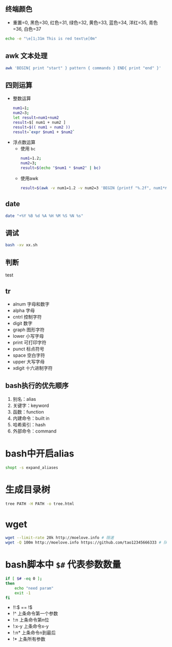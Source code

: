 ## 终端颜色
* 重置=0, 黑色=30, 红色=31, 绿色=32, 黄色=33, 蓝色=34, 洋红=35, 青色=36, 白色=37 
```bash
echo -e "\e[1;31m This is red text\e[0m"
```

## awk 文本处理

```bash
awk 'BEGIN{ print "start" } pattern { commands } END{ print "end" }'
```

## 四则运算

* 整数运算
    ```bash
    num1=1;
    num2=3;
    let result=num1+num2
    result=$[ num1 + num2 ]
    result=$(( num1 + num2 ))
    result=`expr $num1 + $num2`
    ```
* 浮点数运算
    - 使用 `bc`
        ```bash
        num1=1.2;
        num2=3;
        result=$(echo "$num1 * $num2" | bc)
        ```
    - 使用awk
        ```bash
        result=$(awk -v num1=1.2 -v num2=3 'BEGIN {printf "%.2f", num1*num2}')
        ```

## date

```bash
date "+%Y %B %d %A %H %M %S %N %s"
```

## 调试

```bash
bash -xv xx.sh
```

## 判断

test


## tr

* alnum 字母和数字
* alpha 字母
* cntrl 控制字符
* digit 数字
* graph 图形字符
* lower 小写字母
* print 可打印字符
* punct 标点符号
* space 空白字符
* upper 大写字母
* xdigit 十六进制字符


## bash执行的优先顺序

1. 别名：alias
2. 关键字：keyword
3. 函数：function
4. 内建命令：built in
5. 哈希索引：hash
6. 外部命令：command


# bash中开启alias

```bash
shopt -s expand_aliases
```

# 生成目录树

```bash
tree PATH -H PATH -o tree.html
```

# wget

```bash
wget --limit-rate 20k http://moelove.info # 限速
wget -Q 100m http://moelove.info https://github.com/tao12345666333 # 队列
```


# bash脚本中 `$#` 代表参数数量

```bash
if [ $# -eq 0 ];
then
    echo "need param"
    exit -1
fi
```


* !!:$ == !$
* !^ 上条命令第一个参数
* !:n 上条命令第n位
* !:x-y 上条命令x-y
* !:n* 上条命令n到最后
* !* 上条所有参数
